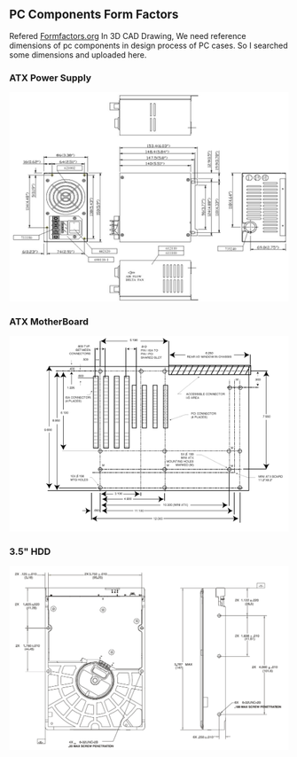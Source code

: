 ## PC Components Form Factors
Refered [Formfactors.org](www.formfactors.org)
In 3D CAD Drawing, We need reference dimensions of pc components in design process of PC cases.
So I searched some dimensions and uploaded here.

### ATX Power Supply
![Dimensions of ATX Power Supply](https://github.com/cheon7886/Standard_PC_FormFactors/blob/master/ATXPSU.jpg)
### ATX MotherBoard
![Dimensions of MotherBoard](https://github.com/cheon7886/Standard_PC_FormFactors/blob/master/ATXMOT.gif)
### 3.5" HDD
![Dimensions of MotherBoard](https://github.com/cheon7886/Standard_PC_FormFactors/blob/master/35HDD.jpg)